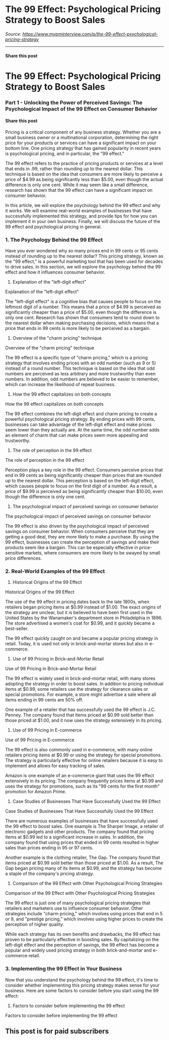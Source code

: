 # The 99 Effect: Psychological Pricing Strategy to Boost Sales

*Source: https://www.mypminterview.com/p/the-99-effect-psychological-pricing-strategy*

---

#### Share this post

# The 99 Effect: Psychological Pricing Strategy to Boost Sales

### Part 1 - Unlocking the Power of Perceived Savings: The Psychological Impact of the 99 Effect on Consumer Behavior

#### Share this post



Pricing is a critical component of any business strategy. Whether you are a small business owner or a multinational corporation, determining the right price for your products or services can have a significant impact on your bottom line. One pricing strategy that has gained popularity in recent years is psychological pricing, and in particular, the "99 effect."

The 99 effect refers to the practice of pricing products or services at a level that ends in .99, rather than rounding up to the nearest dollar. This technique is based on the idea that consumers are more likely to perceive a price of $4.99 as being significantly less than $5.00, even though the actual difference is only one cent. While it may seem like a small difference, research has shown that the 99 effect can have a significant impact on consumer behavior.

In this article, we will explore the psychology behind the 99 effect and why it works. We will examine real-world examples of businesses that have successfully implemented this strategy, and provide tips for how you can implement it in your own business. Finally, we will discuss the future of the 99 effect and psychological pricing in general.



### 1. The Psychology Behind the 99 Effect



Have you ever wondered why so many prices end in 99 cents or 95 cents instead of rounding up to the nearest dollar? This pricing strategy, known as the "99 effect," is a powerful marketing tool that has been used for decades to drive sales. In this section, we will explore the psychology behind the 99 effect and how it influences consumer behavior.

1. Explanation of the "left-digit effect"

Explanation of the "left-digit effect"

The "left-digit effect" is a cognitive bias that causes people to focus on the leftmost digit of a number. This means that a price of $4.99 is perceived as significantly cheaper than a price of $5.00, even though the difference is only one cent. Research has shown that consumers tend to round down to the nearest dollar when making purchasing decisions, which means that a price that ends in 99 cents is more likely to be perceived as a bargain.

1. Overview of the "charm pricing" technique

Overview of the "charm pricing" technique

The 99 effect is a specific type of "charm pricing," which is a pricing strategy that involves ending prices with an odd number (such as 9 or 5) instead of a round number. This technique is based on the idea that odd numbers are perceived as less arbitrary and more trustworthy than even numbers. In addition, odd numbers are believed to be easier to remember, which can increase the likelihood of repeat business.

1. How the 99 effect capitalizes on both concepts

How the 99 effect capitalizes on both concepts

The 99 effect combines the left-digit effect and charm pricing to create a powerful psychological pricing strategy. By ending prices with 99 cents, businesses can take advantage of the left-digit effect and make prices seem lower than they actually are. At the same time, the odd number adds an element of charm that can make prices seem more appealing and trustworthy.

1. The role of perception in the 99 effect

The role of perception in the 99 effect

Perception plays a key role in the 99 effect. Consumers perceive prices that end in 99 cents as being significantly cheaper than prices that are rounded up to the nearest dollar. This perception is based on the left-digit effect, which causes people to focus on the first digit of a number. As a result, a price of $9.99 is perceived as being significantly cheaper than $10.00, even though the difference is only one cent.

1. The psychological impact of perceived savings on consumer behavior

The psychological impact of perceived savings on consumer behavior

The 99 effect is also driven by the psychological impact of perceived savings on consumer behavior. When consumers perceive that they are getting a good deal, they are more likely to make a purchase. By using the 99 effect, businesses can create the perception of savings and make their products seem like a bargain. This can be especially effective in price-sensitive markets, where consumers are more likely to be swayed by small price differences.



### 2. Real-World Examples of the 99 Effect



1. Historical Origins of the 99 Effect

Historical Origins of the 99 Effect

The use of the 99 effect in pricing dates back to the late 1800s, when retailers began pricing items at $0.99 instead of $1.00. The exact origins of the strategy are unclear, but it is believed to have been first used in the United States by the Wanamaker's department store in Philadelphia in 1896. The store advertised a women's coat for $0.99, and it quickly became a best-seller.

The 99 effect quickly caught on and became a popular pricing strategy in retail. Today, it is used not only in brick-and-mortar stores but also in e-commerce.

1. Use of 99 Pricing in Brick-and-Mortar Retail

Use of 99 Pricing in Brick-and-Mortar Retail

The 99 effect is widely used in brick-and-mortar retail, with many stores adopting the strategy in order to boost sales. In addition to pricing individual items at $0.99, some retailers use the strategy for clearance sales or special promotions. For example, a store might advertise a sale where all items ending in 99 cents are 50% off.

One example of a retailer that has successfully used the 99 effect is J.C. Penney. The company found that items priced at $0.99 sold better than those priced at $1.00, and it now uses the strategy extensively in its pricing.

1. Use of 99 Pricing in E-commerce

Use of 99 Pricing in E-commerce

The 99 effect is also commonly used in e-commerce, with many online retailers pricing items at $0.99 or using the strategy for special promotions. The strategy is particularly effective for online retailers because it is easy to implement and allows for easy tracking of sales.

Amazon is one example of an e-commerce giant that uses the 99 effect extensively in its pricing. The company frequently prices items at $0.99 and uses the strategy for promotions, such as its "99 cents for the first month" promotion for Amazon Prime.

1. Case Studies of Businesses That Have Successfully Used the 99 Effect

Case Studies of Businesses That Have Successfully Used the 99 Effect

There are numerous examples of businesses that have successfully used the 99 effect to boost sales. One example is The Sharper Image, a retailer of electronic gadgets and other products. The company found that pricing items at $0.99 led to a significant increase in sales. In addition, the company found that using prices that ended in 99 cents resulted in higher sales than prices ending in 95 or 97 cents.

Another example is the clothing retailer, The Gap. The company found that items priced at $0.99 sold better than those priced at $1.00. As a result, The Gap began pricing many of its items at $0.99, and the strategy has become a staple of the company's pricing strategy.

1. Comparison of the 99 Effect with Other Psychological Pricing Strategies

Comparison of the 99 Effect with Other Psychological Pricing Strategies

The 99 effect is just one of many psychological pricing strategies that retailers and marketers use to influence consumer behavior. Other strategies include "charm pricing," which involves using prices that end in 5 or 9, and "prestige pricing," which involves using higher prices to create the perception of higher quality.

While each strategy has its own benefits and drawbacks, the 99 effect has proven to be particularly effective in boosting sales. By capitalizing on the left-digit effect and the perception of savings, the 99 effect has become a popular and widely used pricing strategy in both brick-and-mortar and e-commerce retail.



### 3. Implementing the 99 Effect in Your Business



Now that you understand the psychology behind the 99 effect, it's time to consider whether implementing this pricing strategy makes sense for your business. Here are some factors to consider before you start using the 99 effect:

1. Factors to consider before implementing the 99 effect

Factors to consider before implementing the 99 effect

## This post is for paid subscribers

